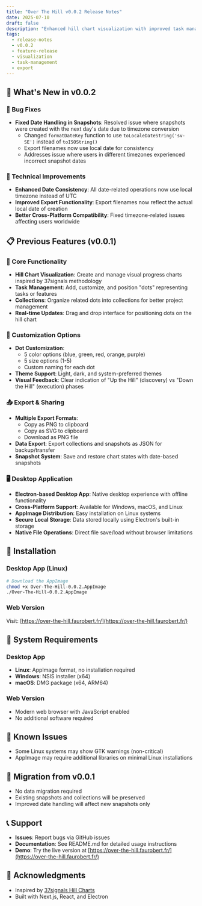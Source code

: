```yaml
---
title: "Over The Hill v0.0.2 Release Notes"
date: 2025-07-10
draft: false
description: "Enhanced hill chart visualization with improved task management, collection organization, snapshot system, and multiple export formats"
tags:
  - release-notes
  - v0.0.2
  - feature-release
  - visualization
  - task-management
  - export
---
```

## 🎉 What's New in v0.0.2

### 🐛 Bug Fixes
- **Fixed Date Handling in Snapshots**: Resolved issue where snapshots were created with the next day's date due to timezone conversion
  - Changed `formatDateKey` function to use `toLocaleDateString('sv-SE')` instead of `toISOString()`
  - Export filenames now use local date for consistency
  - Addresses issue where users in different timezones experienced incorrect snapshot dates

### 🔧 Technical Improvements
- **Enhanced Date Consistency**: All date-related operations now use local timezone instead of UTC
- **Improved Export Functionality**: Export filenames now reflect the actual local date of creation
- **Better Cross-Platform Compatibility**: Fixed timezone-related issues affecting users worldwide

## 📋 Previous Features (v0.0.1)

### 🎯 Core Functionality
- **Hill Chart Visualization**: Create and manage visual progress charts inspired by 37signals methodology
- **Task Management**: Add, customize, and position "dots" representing tasks or features
- **Collections**: Organize related dots into collections for better project management
- **Real-time Updates**: Drag and drop interface for positioning dots on the hill chart

### 🎨 Customization Options
- **Dot Customization**: 
  - 5 color options (blue, green, red, orange, purple)
  - 5 size options (1-5)
  - Custom naming for each dot
- **Theme Support**: Light, dark, and system-preferred themes
- **Visual Feedback**: Clear indication of "Up the Hill" (discovery) vs "Down the Hill" (execution) phases

### 📤 Export & Sharing
- **Multiple Export Formats**:
  - Copy as PNG to clipboard
  - Copy as SVG to clipboard
  - Download as PNG file
- **Data Export**: Export collections and snapshots as JSON for backup/transfer
- **Snapshot System**: Save and restore chart states with date-based snapshots

### 🖥️ Desktop Application
- **Electron-based Desktop App**: Native desktop experience with offline functionality
- **Cross-Platform Support**: Available for Windows, macOS, and Linux
- **AppImage Distribution**: Easy installation on Linux systems
- **Secure Local Storage**: Data stored locally using Electron's built-in storage
- **Native File Operations**: Direct file save/load without browser limitations

## 🚀 Installation

### Desktop App (Linux)
```bash
# Download the AppImage
chmod +x Over-The-Hill-0.0.2.AppImage
./Over-The-Hill-0.0.2.AppImage
```

### Web Version
Visit: [https://over-the-hill.faurobert.fr/](https://over-the-hill.faurobert.fr/)

## 🔧 System Requirements

### Desktop App
- **Linux**: AppImage format, no installation required
- **Windows**: NSIS installer (x64)
- **macOS**: DMG package (x64, ARM64)

### Web Version
- Modern web browser with JavaScript enabled
- No additional software required

## 🐛 Known Issues
- Some Linux systems may show GTK warnings (non-critical)
- AppImage may require additional libraries on minimal Linux installations

## 🔄 Migration from v0.0.1
- No data migration required
- Existing snapshots and collections will be preserved
- Improved date handling will affect new snapshots only

## 📞 Support
- **Issues**: Report bugs via GitHub issues
- **Documentation**: See README.md for detailed usage instructions
- **Demo**: Try the live version at [https://over-the-hill.faurobert.fr/](https://over-the-hill.faurobert.fr/)

## 🙏 Acknowledgments
- Inspired by [37signals Hill Charts](https://37signals.com/)
- Built with Next.js, React, and Electron 
